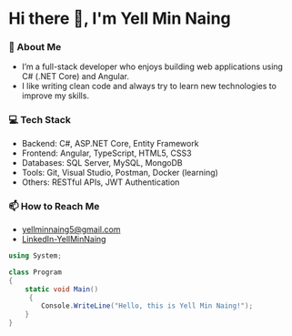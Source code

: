 # Hi there 👋, I'm Yell Min Naing

### 🔭 About Me
- I’m a full-stack developer who enjoys building web applications using C# (.NET Core) and Angular.
- I like writing clean code and always try to learn new technologies to improve my skills.


### 💻 Tech Stack
- Backend: C#, ASP.NET Core, Entity Framework
- Frontend: Angular, TypeScript, HTML5, CSS3
- Databases: SQL Server, MySQL, MongoDB
- Tools: Git, Visual Studio, Postman, Docker (learning)
- Others: RESTful APIs, JWT Authentication

### 📫 How to Reach Me
- [yellminnaing5@gmail.com](mailto:yellminnaing5@gmail.com)
- [LinkedIn-YellMinNaing](https://www.linkedin.com/in/yellminnaing/)

```csharp
using System;

class Program
{
    static void Main()
     {
        Console.WriteLine("Hello, this is Yell Min Naing!");
    }
}
